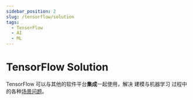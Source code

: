 ```yaml
---
sidebar_position: 2
slug: /tensorflow/solution
tags:
  - TensorFlow
  - AI
  - ML
---
```


# TensorFlow Solution


TensorFlow 可以与其他的软件平台**集成**一起使用，解决 建模与机器学习 过程中的各种[场景问题](https://www.tensorflow.org/resources/libraries-extensions)。




